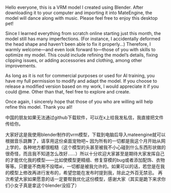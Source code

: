 Hello everyone, this is a VRM model I created using Blender. After downloading it to your computer and importing it into MateEngine, the model will dance along with music. Please feel free to enjoy this desktop pet!

Since I learned everything from scratch online starting just this month, the model still has many imperfections. (For instance, I accidentally deformed the head shape and haven’t been able to fix it properly…) Therefore, I warmly welcome—and even look forward to—those of you with skills to optimize my model. This could include refining the model’s details, fixing clipping issues, or adding accessories and clothing, among other improvements.

As long as it is not for commercial purposes or used for AI training, you have my full permission to modify and adapt the model. If you choose to release a modified version based on my work, I would appreciate it if you could @me. Other than that, feel free to explore and create.

Once again, I sincerely hope that those of you who are willing will help refine this model. Thank you all!

中国的朋友如果无法通过github下载软件，可以在x上给我发私信，我直接把文件传给你。


大家好这是我使用blender制作的vrm模型，下载到电脑后导入mateengine就可以根据音乐跳舞了，请享用这份桌面宠物吧~ 因为所有的一切都是我这个月开始从网上学的，各种地方都很粗糙（这个模型的头甚至被我不小心碰到什么东西形状做的很奇怪，而且我不知道怎么改好……）所以十分欢迎大家甚至是期待大家发挥自己的才能优化我的模型——比如使模型更精细、修复穿模的bug或者添加配饰、衣物等等。只要是不商用不投喂ai，一切都是被我允许的。如果可以的话，若您是在我的模型上修改再进行发布的，希望您能在发布时提到我，除此之外百无禁忌。 再次希望大家如果愿意的话一定要帮我优化这份模型，感谢大家（其实是跪下来求你们小女子真是拿这个blender没招了）
